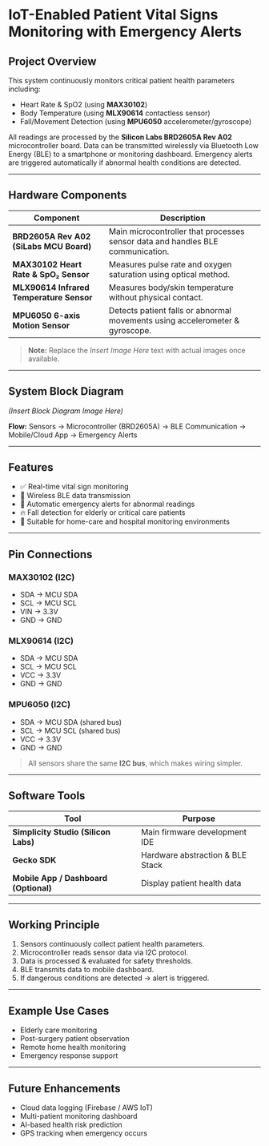 # IoT-Enabled Patient Vital Signs Monitoring with Emergency Alerts

## Project Overview

This system continuously monitors critical patient health parameters including:

* Heart Rate & SpO2 (using **MAX30102**)
* Body Temperature (using **MLX90614** contactless sensor)
* Fall/Movement Detection (using **MPU6050** accelerometer/gyroscope)

All readings are processed by the **Silicon Labs BRD2605A Rev A02** microcontroller board. Data can be transmitted wirelessly via Bluetooth Low Energy (BLE) to a smartphone or monitoring dashboard. Emergency alerts are triggered automatically if abnormal health conditions are detected.

---

## Hardware Components

| Component                                |  Description                                                                    |
| ---------------------------------------- |  ------------------------------------------------------------------------------ |
| **BRD2605A Rev A02 (SiLabs MCU Board)**  |  Main microcontroller that processes sensor data and handles BLE communication. |
| **MAX30102 Heart Rate & SpO₂ Sensor**    |  Measures pulse rate and oxygen saturation using optical method.                |
| **MLX90614 Infrared Temperature Sensor** |  Measures body/skin temperature without physical contact.                       |
| **MPU6050 6-axis Motion Sensor**         |  Detects patient falls or abnormal movements using accelerometer & gyroscope.   |

> **Note:** Replace the *Insert Image Here* text with actual images once available.

---

## System Block Diagram

*(Insert Block Diagram Image Here)*

**Flow:**
Sensors → Microcontroller (BRD2605A) → BLE Communication → Mobile/Cloud App → Emergency Alerts

---

## Features

* ✅ Real-time vital sign monitoring
* 📡 Wireless BLE data transmission
* 🚨 Automatic emergency alerts for abnormal readings
* 🔥 Fall detection for elderly or critical care patients
* 🏥 Suitable for home-care and hospital monitoring environments

---

## Pin Connections

### MAX30102 (I2C)

* SDA → MCU SDA
* SCL → MCU SCL
* VIN → 3.3V
* GND → GND

### MLX90614 (I2C)

* SDA → MCU SDA
* SCL → MCU SCL
* VCC → 3.3V
* GND → GND

### MPU6050 (I2C)

* SDA → MCU SDA (shared bus)
* SCL → MCU SCL (shared bus)
* VCC → 3.3V
* GND → GND

> All sensors share the same **I2C bus**, which makes wiring simpler.

---

## Software Tools

| Tool                                  | Purpose                          |
| ------------------------------------- | -------------------------------- |
| **Simplicity Studio (Silicon Labs)**  | Main firmware development IDE    |
| **Gecko SDK**                         | Hardware abstraction & BLE Stack |
| **Mobile App / Dashboard (Optional)** | Display patient health data      |

---

## Working Principle

1. Sensors continuously collect patient health parameters.
2. Microcontroller reads sensor data via I2C protocol.
3. Data is processed & evaluated for safety thresholds.
4. BLE transmits data to mobile dashboard.
5. If dangerous conditions are detected → alert is triggered.

---

## Example Use Cases

* Elderly care monitoring
* Post-surgery patient observation
* Remote home health monitoring
* Emergency response support

---

## Future Enhancements

* Cloud data logging (Firebase / AWS IoT)
* Multi-patient monitoring dashboard
* AI-based health risk prediction
* GPS tracking when emergency occurs

